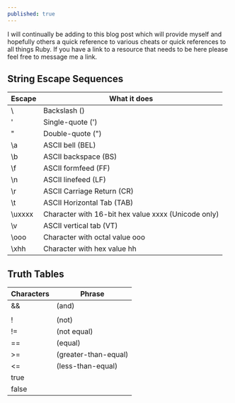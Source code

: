 ```yaml
---
published: true
---
```


I will continually be adding to this blog post which will provide myself and hopefully others a quick reference to various cheats or quick references to all things Ruby. If you have a link to a resource that needs to be here please feel free to message me a link. 


## String Escape Sequences

| Escape | What it does |
| -- | -- |
| \\ | Backslash () |
| \' | Single-quote (') |
| \" | Double-quote (") |
| \a | ASCII bell (BEL) |
| \b | ASCII backspace (BS) |
| \f | ASCII formfeed (FF) |
| \n | ASCII linefeed (LF) |
|\r | ASCII Carriage Return (CR) |
|\t | ASCII Horizontal Tab (TAB) |
|\uxxxx | Character with 16-bit hex value xxxx (Unicode only) |
|\v | ASCII vertical tab (VT) |
|\ooo |	Character with octal value ooo |
|\xhh |	Character with hex value hh |

## Truth Tables

| Characters | Phrase |
| -- | -- |
| && | (and) |
| || | (or) |
| ! | (not) |
| != | (not equal) |
| == | (equal) |
| >= | (greater-than-equal) |
| <= | (less-than-equal) |
| true |
| false |


